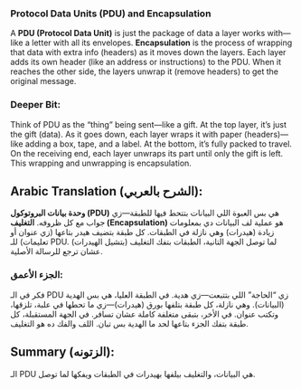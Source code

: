 ### Protocol Data Units (PDU) and Encapsulation

A **PDU (Protocol Data Unit)** is just the package of data a layer works with—like a letter with all its envelopes. **Encapsulation** is the process of wrapping that data with extra info (headers) as it moves down the layers. Each layer adds its own header (like an address or instructions) to the PDU. When it reaches the other side, the layers unwrap it (remove headers) to get the original message.

### **Deeper Bit:**  
Think of PDU as the “thing” being sent—like a gift. At the top layer, it’s just the gift (data). As it goes down, each layer wraps it with paper (headers)—like adding a box, tape, and a label. At the bottom, it’s fully packed to travel. On the receiving end, each layer unwraps its part until only the gift is left. This wrapping and unwrapping is encapsulation.

## **Arabic Translation (الشرح بالعربي):**  
**وحدة بيانات البروتوكول (PDU)** هي بس العبوة اللي البيانات بتتحط فيها للطبقة—زي جواب مع كل ظروفه. **التغليف (Encapsulation)** هو عملية لف البيانات دي بمعلومات زيادة (هيدرات) وهي نازلة في الطبقات. كل طبقة بتضيف هيدر بتاعها (زي عنوان أو تعليمات) للـ PDU. لما توصل الجهة التانية، الطبقات بتفك التغليف (بتشيل الهيدرات) عشان ترجع للرسالة الأصلية.

### **الجزء الأعمق:**  
فكر في الـ PDU زي “الحاجة” اللي بتتبعت—زي هدية. في الطبقة العليا، هي بس الهدية (البيانات). وهي نازلة، كل طبقة بتلفها بورق (هيدرات)—زي ما تحطها في علبة، تلزقها، وتكتب عنوان. في الأخر، بتبقى متغلفة كاملة عشان تسافر. في الجهة المستقبلة، كل طبقة بتفك الجزء بتاعها لحد ما الهدية بس تبان. اللف والفك ده هو التغليف.

## **Summary (الزتونه):**  
الـ PDU هي البيانات، والتغليف بيلفها بهيدرات في الطبقات ويفكها لما توصل.
